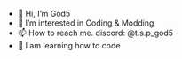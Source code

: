 - 👋 Hi, I’m God5
- 👀 I’m interested in Coding & Modding
- 📫 How to reach me. discord: @t.s.p_god5
- 🎉 I am learning how to code
